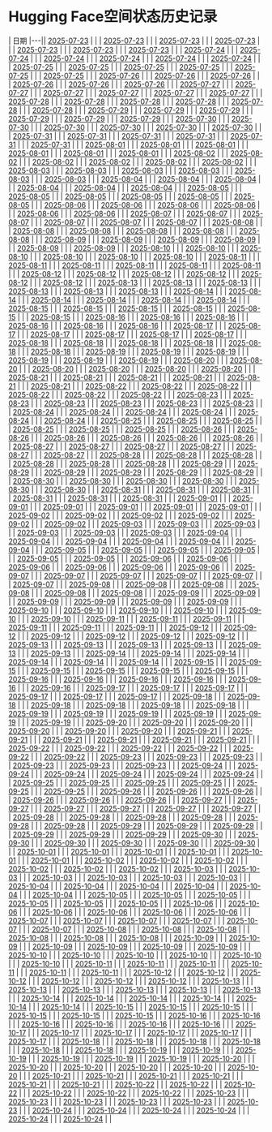 # Hugging Face空间状态历史记录

| 日期 
|---|| [2025-07-23](https://github.com/lijirou12/keep/commits/7bc56385deaededbdb2252cfc88d229d8057767f/docs/index.html) |  |
| [2025-07-23](https://github.com/lijirou12/keep/commits/7bc56385deaededbdb2252cfc88d229d8057767f/docs/index.html) |  |
| [2025-07-23](https://github.com/lijirou12/keep/commits/777e0e0f6205bedfafcab3b16822cc8495492adc/docs/index.html) |  |
| [2025-07-23](https://github.com/lijirou12/keep/commits/558aedb2ab7d01b9f91e94d3f54754b683422f83/docs/index.html) |  |
| [2025-07-23](https://github.com/lijirou12/keep/commits/852f6310cd616cbaa1950323f64e0df457427a71/docs/index.html) |  |
| [2025-07-23](https://github.com/lijirou12/keep/commits/07e4b1aa54bd146fc95519a4c2096d06252c12de/docs/index.html) |  |
| [2025-07-23](https://github.com/lijirou12/keep/commits/ddb0544dde4efaa96e82ef5ed2c6ec1e6f266abd/docs/index.html) |  |
| [2025-07-24](https://github.com/lijirou12/keep/commits/f7b72facac93ba271ef733a20a6221d64674c5b2/docs/index.html) |  |
| [2025-07-24](https://github.com/lijirou12/keep/commits/82739252d549d9486ceb002fef0c4ac86dee1400/docs/index.html) |  |
| [2025-07-24](https://github.com/lijirou12/keep/commits/dcbc1e7360c24ea6c1e7964c758a59e73e1717c5/docs/index.html) |  |
| [2025-07-24](https://github.com/lijirou12/keep/commits/e7ff82adc23ec3ea6010cde5721cc3a8bb9eb73d/docs/index.html) |  |
| [2025-07-24](https://github.com/lijirou12/keep/commits/62e24cd72b0d5c2606103054058a0b92492c9b17/docs/index.html) |  |
| [2025-07-24](https://github.com/lijirou12/keep/commits/dcbe11a1a5acb9bb7ad13d54c6a27a8fe44dc688/docs/index.html) |  |
| [2025-07-25](https://github.com/lijirou12/keep/commits/99f359d621f677cefdaf120dfcda8727e7c0821b/docs/index.html) |  |
| [2025-07-25](https://github.com/lijirou12/keep/commits/79d1f877d6e497d3267ac927ef3fdac9c041c475/docs/index.html) |  |
| [2025-07-25](https://github.com/lijirou12/keep/commits/7debb1f432bafad43b1b27090f6ec91b9e913d49/docs/index.html) |  |
| [2025-07-25](https://github.com/lijirou12/keep/commits/6f2c65928350b087d855daf1cd6b8af17bbc1754/docs/index.html) |  |
| [2025-07-25](https://github.com/lijirou12/keep/commits/3bd520da2ad37cfa6e16e835dfa2247f3cd23ed9/docs/index.html) |  |
| [2025-07-25](https://github.com/lijirou12/keep/commits/840b66097ec8e229deeafee7ef2aa1f40da070a1/docs/index.html) |  |
| [2025-07-26](https://github.com/lijirou12/keep/commits/9fc8431829851b578866132ba062de455dce62c0/docs/index.html) |  |
| [2025-07-26](https://github.com/lijirou12/keep/commits/7e5b1be4d84eaefd8363951fac602f369a4676fe/docs/index.html) |  |
| [2025-07-26](https://github.com/lijirou12/keep/commits/300b1de271c3be190ad644fec6e23239f5f7ff23/docs/index.html) |  |
| [2025-07-26](https://github.com/lijirou12/keep/commits/b33ddce5447569fa7bc4b0731f4bca849d1291ac/docs/index.html) |  |
| [2025-07-26](https://github.com/lijirou12/keep/commits/7bbc5d87e55a4162589b353c136ef0947a2c2a79/docs/index.html) |  |
| [2025-07-26](https://github.com/lijirou12/keep/commits/f0ab68dc69e7dd7896d1f27d1740ec37a485327a/docs/index.html) |  |
| [2025-07-27](https://github.com/lijirou12/keep/commits/20aab6fdfaea2888cd267762af31e0e063384de4/docs/index.html) |  |
| [2025-07-27](https://github.com/lijirou12/keep/commits/028d6420635152df02a144135b464e84ac0d1289/docs/index.html) |  |
| [2025-07-27](https://github.com/lijirou12/keep/commits/ad26607684611750281e063c34bd1aa2ec382a7c/docs/index.html) |  |
| [2025-07-27](https://github.com/lijirou12/keep/commits/b2002a720e1fbdf278d1c6c995a4a579701c64c5/docs/index.html) |  |
| [2025-07-27](https://github.com/lijirou12/keep/commits/3d8ef6c3e686ea47c2ad7747915100c3f78b1831/docs/index.html) |  |
| [2025-07-27](https://github.com/lijirou12/keep/commits/5df592b0398c0cc70d6c62394d1f5d051b28a564/docs/index.html) |  |
| [2025-07-28](https://github.com/lijirou12/keep/commits/e7f5bbe7725c6032b69b860c3eed3d2e8a591f7f/docs/index.html) |  |
| [2025-07-28](https://github.com/lijirou12/keep/commits/e61f82e1d6f30d87b38b03dcff62871ae9bf5dad/docs/index.html) |  |
| [2025-07-28](https://github.com/lijirou12/keep/commits/bebc118e46fd138c593843f8d8208bb224463cc2/docs/index.html) |  |
| [2025-07-28](https://github.com/lijirou12/keep/commits/a09d220b3c4f7c34ec3f8f9bd211d23e881fd811/docs/index.html) |  |
| [2025-07-28](https://github.com/lijirou12/keep/commits/546d34e526f80f469f1ce81093f4f9e6e856d700/docs/index.html) |  |
| [2025-07-28](https://github.com/lijirou12/keep/commits/a780a160e4e5f929a3a27a9b779f61843ccfb66e/docs/index.html) |  |
| [2025-07-29](https://github.com/lijirou12/keep/commits/4255ca0af5eeec957f9374fb8e9127d85b9b2890/docs/index.html) |  |
| [2025-07-29](https://github.com/lijirou12/keep/commits/c897548503c093c77b50fb65ccc19a6e663df2c4/docs/index.html) |  |
| [2025-07-29](https://github.com/lijirou12/keep/commits/f39cfd620e34135e787fd32f757aec681b191e1c/docs/index.html) |  |
| [2025-07-29](https://github.com/lijirou12/keep/commits/468f40f390ce4bd9c7f5d58b3716bff5b4546987/docs/index.html) |  |
| [2025-07-29](https://github.com/lijirou12/keep/commits/c83d773f332bdd5d92e051df6df93087ca9fc306/docs/index.html) |  |
| [2025-07-29](https://github.com/lijirou12/keep/commits/023f1b62b9fbd5e4849ae47288013c58c5bde2f4/docs/index.html) |  |
| [2025-07-30](https://github.com/lijirou12/keep/commits/34aaff08a9bc263f12894eb767f0746a87321361/docs/index.html) |  |
| [2025-07-30](https://github.com/lijirou12/keep/commits/52040a87e53fa2808c8b1938623fa613a2ec1ffd/docs/index.html) |  |
| [2025-07-30](https://github.com/lijirou12/keep/commits/dd1be2a827c8a7545963000625c2202f14dbe407/docs/index.html) |  |
| [2025-07-30](https://github.com/lijirou12/keep/commits/5fe2c0e69686d305d8292c64f083821a8b665c4b/docs/index.html) |  |
| [2025-07-30](https://github.com/lijirou12/keep/commits/bf49a58b85af3d8425d2d3f372857412d9c6140f/docs/index.html) |  |
| [2025-07-30](https://github.com/lijirou12/keep/commits/54cd4d4285b9da3781049517b4bf4cb28ee9fa43/docs/index.html) |  |
| [2025-07-31](https://github.com/lijirou12/keep/commits/9287d80cd54b91855932fe45cf718f92f417972e/docs/index.html) |  |
| [2025-07-31](https://github.com/lijirou12/keep/commits/966a7967d5c3153785d57b671cf0df10edf942d5/docs/index.html) |  |
| [2025-07-31](https://github.com/lijirou12/keep/commits/07aca89baac6cf7b06e7993e2c59c1b6de99a0ca/docs/index.html) |  |
| [2025-07-31](https://github.com/lijirou12/keep/commits/0a038a5530fb2fe9fa659962ff99a14fd388988c/docs/index.html) |  |
| [2025-07-31](https://github.com/lijirou12/keep/commits/a08989f9cd4ab8352b57e444f113a34d3e280d50/docs/index.html) |  |
| [2025-07-31](https://github.com/lijirou12/keep/commits/5dc8a1850c637b3b440457dcb59d51400f383716/docs/index.html) |  |
| [2025-08-01](https://github.com/lijirou12/keep/commits/c8ebe4e2bd9f670763316ac5e65d1c52c1b38c7d/docs/index.html) |  |
| [2025-08-01](https://github.com/lijirou12/keep/commits/5cb5967b762dd2237fc23cff958d8a244ded178f/docs/index.html) |  |
| [2025-08-01](https://github.com/lijirou12/keep/commits/8d9cc49e33cc88adc9f89c7c6671d9c864a6e2ca/docs/index.html) |  |
| [2025-08-01](https://github.com/lijirou12/keep/commits/04d5dec60e320ad3ddcdf81ae1867afe0b26ea06/docs/index.html) |  |
| [2025-08-01](https://github.com/lijirou12/keep/commits/092301817bcc3b2bc23205a247c808dd9446de62/docs/index.html) |  |
| [2025-08-01](https://github.com/lijirou12/keep/commits/ab4cd65feda1939b5eeab750f2f8726a280e5840/docs/index.html) |  |
| [2025-08-02](https://github.com/lijirou12/keep/commits/b85ac7eeed68a4549c5e91280894469f89ea68f3/docs/index.html) |  |
| [2025-08-02](https://github.com/lijirou12/keep/commits/e974a5d4e07c40bb3c11e00ed4d942cd24ece0b3/docs/index.html) |  |
| [2025-08-02](https://github.com/lijirou12/keep/commits/fcdbbb22efa6b975471ef63fcd599e942ef51551/docs/index.html) |  |
| [2025-08-02](https://github.com/lijirou12/keep/commits/e410967861dea41187b33aa1571462f1164182f6/docs/index.html) |  |
| [2025-08-02](https://github.com/lijirou12/keep/commits/c79705734cdf150888c85bf1498fe7b53f995d3e/docs/index.html) |  |
| [2025-08-02](https://github.com/lijirou12/keep/commits/54acb5cafa939b9e2602be614d2ac496f6e9ce34/docs/index.html) |  |
| [2025-08-03](https://github.com/lijirou12/keep/commits/f37177bfbd8a758f16c1a7d3f9357aa69cdd5775/docs/index.html) |  |
| [2025-08-03](https://github.com/lijirou12/keep/commits/1b3cfa8d4a5d5419a56f6a65ccb890a10ff56614/docs/index.html) |  |
| [2025-08-03](https://github.com/lijirou12/keep/commits/0ee25442beddf37839e9486d3fe8b64d345bc8f2/docs/index.html) |  |
| [2025-08-03](https://github.com/lijirou12/keep/commits/4098bfcc616d73b82817ce0527477237aefc618e/docs/index.html) |  |
| [2025-08-03](https://github.com/lijirou12/keep/commits/db8da94751baebcb4f1de3fe3f54cfbe40b3ecb0/docs/index.html) |  |
| [2025-08-03](https://github.com/lijirou12/keep/commits/cbe7c8d52a1eb238f2f5f450adea894b4791f55d/docs/index.html) |  |
| [2025-08-04](https://github.com/lijirou12/keep/commits/278ecb93af7b7039a08128876848307a72d4e2cf/docs/index.html) |  |
| [2025-08-04](https://github.com/lijirou12/keep/commits/29fe2198b613bb13e2eb6ca8a15767cc9df1871e/docs/index.html) |  |
| [2025-08-04](https://github.com/lijirou12/keep/commits/adbf19388f80fe946a5d661ee11e31f36ae40b8b/docs/index.html) |  |
| [2025-08-04](https://github.com/lijirou12/keep/commits/e061829b84da4eabb18648b096265bd198ad9cac/docs/index.html) |  |
| [2025-08-04](https://github.com/lijirou12/keep/commits/2e5ad057f3b3f846b5b5d8286a339e7aa98ecf5e/docs/index.html) |  |
| [2025-08-04](https://github.com/lijirou12/keep/commits/9de9cbf905015da90aae2eaf56848caa4f233d71/docs/index.html) |  |
| [2025-08-05](https://github.com/lijirou12/keep/commits/759b218c1e44acc8cc6b72d3cb4b3ee4aec70b07/docs/index.html) |  |
| [2025-08-05](https://github.com/lijirou12/keep/commits/82fa8fa9543b325f5ee241f89e3e329dbfb1417d/docs/index.html) |  |
| [2025-08-05](https://github.com/lijirou12/keep/commits/6798560b74c6a7357155a6c66f8b1acec3d97577/docs/index.html) |  |
| [2025-08-05](https://github.com/lijirou12/keep/commits/33bdc595bfa47fa88facf4d9113bd77f0e9d0a49/docs/index.html) |  |
| [2025-08-05](https://github.com/lijirou12/keep/commits/3b8b5066503c3586a27cb95c7c83eca9285bfacd/docs/index.html) |  |
| [2025-08-05](https://github.com/lijirou12/keep/commits/3975a53985984b71e768b1dbe83fc513fddc2947/docs/index.html) |  |
| [2025-08-06](https://github.com/lijirou12/keep/commits/76e81549bebb03a117731f6b5bd100295123e06e/docs/index.html) |  |
| [2025-08-06](https://github.com/lijirou12/keep/commits/409fb8f62a3ffc407ea1ef32839f20761296cf67/docs/index.html) |  |
| [2025-08-06](https://github.com/lijirou12/keep/commits/354434818d7eb170224e8a7780c8e3d28756cfac/docs/index.html) |  |
| [2025-08-06](https://github.com/lijirou12/keep/commits/4fe26676be030d537a82f75277c581109cdf4915/docs/index.html) |  |
| [2025-08-06](https://github.com/lijirou12/keep/commits/b9506f64fa342045e1c84eee016422bf8d130ac1/docs/index.html) |  |
| [2025-08-06](https://github.com/lijirou12/keep/commits/ed077e362f436cc56171f0d99bdc73ec9f73b05e/docs/index.html) |  |
| [2025-08-07](https://github.com/lijirou12/keep/commits/ad4d08f89782da3ca939da80c82a4ae508e1e52b/docs/index.html) |  |
| [2025-08-07](https://github.com/lijirou12/keep/commits/4c9b88bc39d9ab47c2fd2b9c9b3bff28bc0f0494/docs/index.html) |  |
| [2025-08-07](https://github.com/lijirou12/keep/commits/77e3c56b591a7aa682c6c60c8966a5a5057d72e2/docs/index.html) |  |
| [2025-08-07](https://github.com/lijirou12/keep/commits/8c231af0f1b3b29c4cb45bf9af20b5655fdb8271/docs/index.html) |  |
| [2025-08-07](https://github.com/lijirou12/keep/commits/f95fa254d499f8cd7de8a2e3a91baf9b446bbda5/docs/index.html) |  |
| [2025-08-07](https://github.com/lijirou12/keep/commits/46ace9e420701ec2e3ae3bc78aa9101910f00e9e/docs/index.html) |  |
| [2025-08-08](https://github.com/lijirou12/keep/commits/46c093ecbaf87d4b1d9e615b38527cf54c1bd847/docs/index.html) |  |
| [2025-08-08](https://github.com/lijirou12/keep/commits/fd1bf69f26c142a26fcfd9c540962aeeb37e1db0/docs/index.html) |  |
| [2025-08-08](https://github.com/lijirou12/keep/commits/79c072e6ac8e64cfe3ca4458b4adfade01d377e6/docs/index.html) |  |
| [2025-08-08](https://github.com/lijirou12/keep/commits/2bece8e569f86876f16b4128969004610a2eb8a1/docs/index.html) |  |
| [2025-08-08](https://github.com/lijirou12/keep/commits/da43b55399342e49e9267447bf8a3f4c47143f02/docs/index.html) |  |
| [2025-08-08](https://github.com/lijirou12/keep/commits/fe895f3bf7b24908b0db8b06b185d0c205829133/docs/index.html) |  |
| [2025-08-09](https://github.com/lijirou12/keep/commits/4150e5c09aaa12297c521df106f7020a95d51677/docs/index.html) |  |
| [2025-08-09](https://github.com/lijirou12/keep/commits/ae45455f11f973399bfdaacf2ca40c35c16780d7/docs/index.html) |  |
| [2025-08-09](https://github.com/lijirou12/keep/commits/0c28e59c195d02bce856522916ae9f707da389f5/docs/index.html) |  |
| [2025-08-09](https://github.com/lijirou12/keep/commits/9405b34437c977db1899720171fdd2ce91aa72f5/docs/index.html) |  |
| [2025-08-09](https://github.com/lijirou12/keep/commits/0953eb7bfc2b92c2cfe43301f6bae6fbc1cfb598/docs/index.html) |  |
| [2025-08-09](https://github.com/lijirou12/keep/commits/68ce17bc39beab9f2e44764fcbfddc02faf6ceba/docs/index.html) |  |
| [2025-08-10](https://github.com/lijirou12/keep/commits/7eb0aa461201295ab9ea67e13ad526e73b42ca22/docs/index.html) |  |
| [2025-08-10](https://github.com/lijirou12/keep/commits/fd77e6db6973b3cc1b14c718d6f5e553a55e1470/docs/index.html) |  |
| [2025-08-10](https://github.com/lijirou12/keep/commits/5582d816ec408dcd287471438c53ba565d6cd9b7/docs/index.html) |  |
| [2025-08-10](https://github.com/lijirou12/keep/commits/8f087d2453f1398c31c78c06bb47c9cb0f0d4582/docs/index.html) |  |
| [2025-08-10](https://github.com/lijirou12/keep/commits/13d78dec225414f2ab616b9c26644a82732ce2ad/docs/index.html) |  |
| [2025-08-10](https://github.com/lijirou12/keep/commits/89989b77ce823ecf983448e03bbe2b42897ec55c/docs/index.html) |  |
| [2025-08-11](https://github.com/lijirou12/keep/commits/6ff7ad86952f709255558f5ad790dbdf926bc6a2/docs/index.html) |  |
| [2025-08-11](https://github.com/lijirou12/keep/commits/bdbc579d74400af42b0cf74b361be37c385bccee/docs/index.html) |  |
| [2025-08-11](https://github.com/lijirou12/keep/commits/4ba71d65986fc85dfc2bc61d2c20dab1b7ff18ff/docs/index.html) |  |
| [2025-08-11](https://github.com/lijirou12/keep/commits/9742f4f0b8a0a8d0a361b6e526d0babe1ac36384/docs/index.html) |  |
| [2025-08-11](https://github.com/lijirou12/keep/commits/67dc22a86f78edf64173a3118d618fd67ae242f8/docs/index.html) |  |
| [2025-08-11](https://github.com/lijirou12/keep/commits/7bd16b5d70d4811242c409e30a6d021157eb2ad6/docs/index.html) |  |
| [2025-08-12](https://github.com/lijirou12/keep/commits/20530a4bccb21bcb6f51adb50ca0290e0de81d56/docs/index.html) |  |
| [2025-08-12](https://github.com/lijirou12/keep/commits/2bb83975ec23870019535c5fb2cf9de9e4660292/docs/index.html) |  |
| [2025-08-12](https://github.com/lijirou12/keep/commits/e72574181c53c84c6827ed1e1e56bae98b0ded39/docs/index.html) |  |
| [2025-08-12](https://github.com/lijirou12/keep/commits/4ba4d66d361c420692588670715004a2e3f8fd43/docs/index.html) |  |
| [2025-08-12](https://github.com/lijirou12/keep/commits/7e26b76ad6e6fa2821c83b4bb4224dc2229de860/docs/index.html) |  |
| [2025-08-12](https://github.com/lijirou12/keep/commits/deb9ec51d24728ed97c97f29c2a3759c14dea83a/docs/index.html) |  |
| [2025-08-13](https://github.com/lijirou12/keep/commits/c3170f6c688122e04fc5da21c7510c6ea8fc1e69/docs/index.html) |  |
| [2025-08-13](https://github.com/lijirou12/keep/commits/10876f0f7335949f2c030b561e3e2c0ab4061b2f/docs/index.html) |  |
| [2025-08-13](https://github.com/lijirou12/keep/commits/fe984ca70fb3fffad06c567e217b9cdcd82cb2db/docs/index.html) |  |
| [2025-08-13](https://github.com/lijirou12/keep/commits/89bd1c7f8cb7b216bc7b2b9ae04a80a4cf4eba02/docs/index.html) |  |
| [2025-08-13](https://github.com/lijirou12/keep/commits/a4b11c48c4960ae8c84b6d7e60eeb4958be4aada/docs/index.html) |  |
| [2025-08-13](https://github.com/lijirou12/keep/commits/edd9166b120c987d153d7152c22ebaa7d680aaa4/docs/index.html) |  |
| [2025-08-14](https://github.com/lijirou12/keep/commits/88261c27ec115786bce621d8fbcd563ad0dbc001/docs/index.html) |  |
| [2025-08-14](https://github.com/lijirou12/keep/commits/22604aca69a1815dc86843e460909b7f13583f2c/docs/index.html) |  |
| [2025-08-14](https://github.com/lijirou12/keep/commits/e453ad9ffeeb5fe4828b99494d23d4162c573b18/docs/index.html) |  |
| [2025-08-14](https://github.com/lijirou12/keep/commits/385864b15d8c01b7e83e85870fd6df16ba83f7c2/docs/index.html) |  |
| [2025-08-14](https://github.com/lijirou12/keep/commits/7f903a54cd944a9edce7f4e9e6cda6974acb7465/docs/index.html) |  |
| [2025-08-14](https://github.com/lijirou12/keep/commits/b5af38f17179980200f35bd1b7da5ecd7883c99d/docs/index.html) |  |
| [2025-08-15](https://github.com/lijirou12/keep/commits/188445e4d793ce819c9c07cd0b7accdf0d7936c5/docs/index.html) |  |
| [2025-08-15](https://github.com/lijirou12/keep/commits/9a5ef349aad8b6fa80fc3e8cebc032a1f5d5d337/docs/index.html) |  |
| [2025-08-15](https://github.com/lijirou12/keep/commits/e100b9b681ce5475a7639bdf2b3c17d1b8fdfc4f/docs/index.html) |  |
| [2025-08-15](https://github.com/lijirou12/keep/commits/b4c254c173008fd6a0c7fbd28857bf0c6a902f90/docs/index.html) |  |
| [2025-08-15](https://github.com/lijirou12/keep/commits/ce2f5c42f8bac1b6361b9e295f69586478279622/docs/index.html) |  |
| [2025-08-15](https://github.com/lijirou12/keep/commits/c1f7e80b6509d9ffb967b35fa6ae89f04a200be6/docs/index.html) |  |
| [2025-08-16](https://github.com/lijirou12/keep/commits/d9ccb316aea3fc532483f264ea9dc5b3dfd4c094/docs/index.html) |  |
| [2025-08-16](https://github.com/lijirou12/keep/commits/3afe078b610870035e78725109ce193999217403/docs/index.html) |  |
| [2025-08-16](https://github.com/lijirou12/keep/commits/9735ebcdabf85cc995a8c336e30b082313501dc3/docs/index.html) |  |
| [2025-08-16](https://github.com/lijirou12/keep/commits/fcd6714ba53eead520a8eb857473f4141de8d8b1/docs/index.html) |  |
| [2025-08-16](https://github.com/lijirou12/keep/commits/d86ffe697e5e3eb9fbd478a7ca2e7ff13589629a/docs/index.html) |  |
| [2025-08-16](https://github.com/lijirou12/keep/commits/9b62d9e1f86e72ff4f2f2b2078e06ffee5dc8474/docs/index.html) |  |
| [2025-08-17](https://github.com/lijirou12/keep/commits/0c552653562251105818c762b205f3e35703e584/docs/index.html) |  |
| [2025-08-17](https://github.com/lijirou12/keep/commits/ea8d4bba6b49f8bbaba4f10da4fc4e0b86d70207/docs/index.html) |  |
| [2025-08-17](https://github.com/lijirou12/keep/commits/b0902bffacaeb56b908e049e4435112ab742a38b/docs/index.html) |  |
| [2025-08-17](https://github.com/lijirou12/keep/commits/08dd5e47abb7a9764b5fce9b8e03dd0a62090307/docs/index.html) |  |
| [2025-08-17](https://github.com/lijirou12/keep/commits/db28a67ff1ed890dde3fa539e8156119e5b975b6/docs/index.html) |  |
| [2025-08-17](https://github.com/lijirou12/keep/commits/34574f2b4fa491b23d10b4cca1e492fc3d65773b/docs/index.html) |  |
| [2025-08-18](https://github.com/lijirou12/keep/commits/2a992bfa687ccc10e24a75356339fc103cdeab2e/docs/index.html) |  |
| [2025-08-18](https://github.com/lijirou12/keep/commits/163dd09037cb96de4b2005dc2b5737a5c4c804bf/docs/index.html) |  |
| [2025-08-18](https://github.com/lijirou12/keep/commits/6b7797ed46463a0326896317ec00f499cba64379/docs/index.html) |  |
| [2025-08-18](https://github.com/lijirou12/keep/commits/1cd2bc4e8a9e34629a256074bd46ff1e189976bd/docs/index.html) |  |
| [2025-08-18](https://github.com/lijirou12/keep/commits/a99ae684a65e570b14fdf4cb80360b53e75c56eb/docs/index.html) |  |
| [2025-08-18](https://github.com/lijirou12/keep/commits/18384027665f006ca4fcbc3325346f800b5b2825/docs/index.html) |  |
| [2025-08-19](https://github.com/lijirou12/keep/commits/13c96cc52170e2e90aea8c1619e3751d8530621c/docs/index.html) |  |
| [2025-08-19](https://github.com/lijirou12/keep/commits/2a90e759cbf7affe605d80862003903772311d30/docs/index.html) |  |
| [2025-08-19](https://github.com/lijirou12/keep/commits/c1ab10864b7a1441c369e987af319cf8b9e1fb6b/docs/index.html) |  |
| [2025-08-19](https://github.com/lijirou12/keep/commits/286c6620e953633282e264a3a8e6cf847c8091a6/docs/index.html) |  |
| [2025-08-19](https://github.com/lijirou12/keep/commits/1ad033c86e3f14c81a07374a91d76c5592245cd0/docs/index.html) |  |
| [2025-08-19](https://github.com/lijirou12/keep/commits/8c1c5cd52fd988e4a594a47b3985330be4dee7a7/docs/index.html) |  |
| [2025-08-20](https://github.com/lijirou12/keep/commits/844c90b6f973f074b8063a7b7179924de1d598b1/docs/index.html) |  |
| [2025-08-20](https://github.com/lijirou12/keep/commits/02747b035a0bf1462eb0d618e9866155aa90af79/docs/index.html) |  |
| [2025-08-20](https://github.com/lijirou12/keep/commits/9eb9b554ded221b198d229c01cb293b534a3273d/docs/index.html) |  |
| [2025-08-20](https://github.com/lijirou12/keep/commits/f2f46431ee286e55508f3bcaf9dd99927e71c3b7/docs/index.html) |  |
| [2025-08-20](https://github.com/lijirou12/keep/commits/a01b688d37a11a0f1f7020b8715b4ac9882a999f/docs/index.html) |  |
| [2025-08-20](https://github.com/lijirou12/keep/commits/f4c950b627225c13845b5c8f5336fd1b0ccba5ad/docs/index.html) |  |
| [2025-08-21](https://github.com/lijirou12/keep/commits/64449aaa64de534f42c083b1f7c2bdeec76f69a6/docs/index.html) |  |
| [2025-08-21](https://github.com/lijirou12/keep/commits/2d59031fe4283b08061e3515aed66eb8a491db77/docs/index.html) |  |
| [2025-08-21](https://github.com/lijirou12/keep/commits/e396f4d0bd67f7f6110c132190b26c5835db9f08/docs/index.html) |  |
| [2025-08-21](https://github.com/lijirou12/keep/commits/1de0d8aa85c6e7c2c5fec42f95a5bb2b7138542f/docs/index.html) |  |
| [2025-08-21](https://github.com/lijirou12/keep/commits/1f0fcd1adeda529c1486bb538d3be61baa6a5029/docs/index.html) |  |
| [2025-08-21](https://github.com/lijirou12/keep/commits/633aa4a1ae6adc3e7ee20cb7c4248cc04e3a74ee/docs/index.html) |  |
| [2025-08-22](https://github.com/lijirou12/keep/commits/9e3fcab93c886520bed334f87236ce3a471d0f26/docs/index.html) |  |
| [2025-08-22](https://github.com/lijirou12/keep/commits/dadaa2420869a0a0d6a2276c8d0328b6a2c4010c/docs/index.html) |  |
| [2025-08-22](https://github.com/lijirou12/keep/commits/7a9d4994c49bdcb3ba27967c2acfe8dd0e47d484/docs/index.html) |  |
| [2025-08-22](https://github.com/lijirou12/keep/commits/7cd0c4792ed2804adfb92170528cc71efa183730/docs/index.html) |  |
| [2025-08-22](https://github.com/lijirou12/keep/commits/45189e32c6472621b67ddd5aef5398e183271213/docs/index.html) |  |
| [2025-08-22](https://github.com/lijirou12/keep/commits/6c93097f42a775ec7ed2eedfcc726a0d09e97a00/docs/index.html) |  |
| [2025-08-23](https://github.com/lijirou12/keep/commits/6f2719e7a0354dcaa2d7631ca98275abe0f5850a/docs/index.html) |  |
| [2025-08-23](https://github.com/lijirou12/keep/commits/f641c6d34969fc14300de2445d04108d81fc89df/docs/index.html) |  |
| [2025-08-23](https://github.com/lijirou12/keep/commits/f14f854bc8d5c9c1ff2476f4b03810a123ae6a9f/docs/index.html) |  |
| [2025-08-23](https://github.com/lijirou12/keep/commits/4f5f06051fd90ef52d8dfea1499abe46142fba10/docs/index.html) |  |
| [2025-08-23](https://github.com/lijirou12/keep/commits/aa511ebb08c24328d56f22388740f2bab60c2bc3/docs/index.html) |  |
| [2025-08-23](https://github.com/lijirou12/keep/commits/ee1861859987e2189ca61f448627eed668c59eba/docs/index.html) |  |
| [2025-08-24](https://github.com/lijirou12/keep/commits/9a469dc543c49e2a24e2b2afb09cfc6dfada3145/docs/index.html) |  |
| [2025-08-24](https://github.com/lijirou12/keep/commits/f38b4fa4b9db5a39ee63ed8a15db489b36471b8e/docs/index.html) |  |
| [2025-08-24](https://github.com/lijirou12/keep/commits/9600e0f992241e59c026afb36c64e68a27f9d96f/docs/index.html) |  |
| [2025-08-24](https://github.com/lijirou12/keep/commits/034952a9e29ef16f484d908e83b7e57aa1a680a1/docs/index.html) |  |
| [2025-08-24](https://github.com/lijirou12/keep/commits/74c81ed2908b75746de6533d57ae51e5165e3d56/docs/index.html) |  |
| [2025-08-24](https://github.com/lijirou12/keep/commits/4661c5240b8746cec2db656846a65ca12f151b0d/docs/index.html) |  |
| [2025-08-25](https://github.com/lijirou12/keep/commits/1f79d54cd9cd20019252bdfc1fcb19b71927739b/docs/index.html) |  |
| [2025-08-25](https://github.com/lijirou12/keep/commits/991325fabcd0849d0a01206e4358e33ba3831b50/docs/index.html) |  |
| [2025-08-25](https://github.com/lijirou12/keep/commits/72a8bf13a9a178e1c772c4d512a5f317ecb9be6e/docs/index.html) |  |
| [2025-08-25](https://github.com/lijirou12/keep/commits/8f163725601166aecca0b7281f1af5ebc4e62212/docs/index.html) |  |
| [2025-08-25](https://github.com/lijirou12/keep/commits/d10286a284e4e35b5f4568074ac0c2bf689325c6/docs/index.html) |  |
| [2025-08-25](https://github.com/lijirou12/keep/commits/6e618f154d3eac6e1e02be7fdd6cc6676421d073/docs/index.html) |  |
| [2025-08-26](https://github.com/lijirou12/keep/commits/4a8a373096eda541aa641d441f5160a33cf96b7f/docs/index.html) |  |
| [2025-08-26](https://github.com/lijirou12/keep/commits/94491d7125bc4b96f158141cf5e48733ecff5c12/docs/index.html) |  |
| [2025-08-26](https://github.com/lijirou12/keep/commits/7387a3e82d2bc11b6e6f81161da4bd98515b9b1c/docs/index.html) |  |
| [2025-08-26](https://github.com/lijirou12/keep/commits/0fd1f10352789b2d9dd26b71162dd2fb8958afd8/docs/index.html) |  |
| [2025-08-26](https://github.com/lijirou12/keep/commits/b3e94ba1473ee6d02cdc2cdbc9ed2d5ccefdf2dd/docs/index.html) |  |
| [2025-08-26](https://github.com/lijirou12/keep/commits/2aaa7595d1b36b4d02bf9b1175c2a57d2d8d13c4/docs/index.html) |  |
| [2025-08-27](https://github.com/lijirou12/keep/commits/19e5c261e3d9586cc299ae21b5f60c2024f12b81/docs/index.html) |  |
| [2025-08-27](https://github.com/lijirou12/keep/commits/165174856e14e00830732ccb8d6c520d336f3a03/docs/index.html) |  |
| [2025-08-27](https://github.com/lijirou12/keep/commits/8aa70c429050a93dc6926b0e8a9010711878a16c/docs/index.html) |  |
| [2025-08-27](https://github.com/lijirou12/keep/commits/82159898b2b39764c837f925c876e22d0ab9aca2/docs/index.html) |  |
| [2025-08-27](https://github.com/lijirou12/keep/commits/e5f0ed373938941e10e42fdba8fe7ceb8cef376e/docs/index.html) |  |
| [2025-08-27](https://github.com/lijirou12/keep/commits/a85f4397cea1b8601458d9cb22985a38074b133b/docs/index.html) |  |
| [2025-08-28](https://github.com/lijirou12/keep/commits/9e8099c1021095be3b66188faa0403d0170c0cac/docs/index.html) |  |
| [2025-08-28](https://github.com/lijirou12/keep/commits/487db9c79cad9f13ef6cbc58a1ca24c36424167b/docs/index.html) |  |
| [2025-08-28](https://github.com/lijirou12/keep/commits/5f7733b6d94c83299f63f38999dc16424bba0168/docs/index.html) |  |
| [2025-08-28](https://github.com/lijirou12/keep/commits/982f485b06c88fcdbaa9f006c9b3a8114542d406/docs/index.html) |  |
| [2025-08-28](https://github.com/lijirou12/keep/commits/169023238d940d4098e57266e566db05032d5216/docs/index.html) |  |
| [2025-08-28](https://github.com/lijirou12/keep/commits/fced2526df5008f9276fbfd286acd624736d404f/docs/index.html) |  |
| [2025-08-29](https://github.com/lijirou12/keep/commits/7545a246a2bc4b22eec7699fcdf97fdf84653dce/docs/index.html) |  |
| [2025-08-29](https://github.com/lijirou12/keep/commits/9dd4df2c7911963bb847fe1327daa92bbb2ab094/docs/index.html) |  |
| [2025-08-29](https://github.com/lijirou12/keep/commits/202c179d3df025eef9562c27e6468eeb8d50c98d/docs/index.html) |  |
| [2025-08-29](https://github.com/lijirou12/keep/commits/b410ad675b536e51aa9aa254ec2ca41f7f53e691/docs/index.html) |  |
| [2025-08-29](https://github.com/lijirou12/keep/commits/46583b65d3a8e883768d19f517e023f6bb71c917/docs/index.html) |  |
| [2025-08-29](https://github.com/lijirou12/keep/commits/d59d82f059298679013dd43b03e284bc3b74b22e/docs/index.html) |  |
| [2025-08-30](https://github.com/lijirou12/keep/commits/6b08d2aca4c92f14e5acb064e90f09cc7b4db36c/docs/index.html) |  |
| [2025-08-30](https://github.com/lijirou12/keep/commits/c2edd174c83515ba095ddea73baaf622ebdaa214/docs/index.html) |  |
| [2025-08-30](https://github.com/lijirou12/keep/commits/3a754f679df7f1e58ed279ec46e3addde8848033/docs/index.html) |  |
| [2025-08-30](https://github.com/lijirou12/keep/commits/7d81b15a549bd4872ac07f120f709983bc4ca44c/docs/index.html) |  |
| [2025-08-30](https://github.com/lijirou12/keep/commits/9e738ead13244b803e087c66011b1f58dcbb2110/docs/index.html) |  |
| [2025-08-30](https://github.com/lijirou12/keep/commits/1f8932714aab3ceca2e93836f0f4420d83b6a38c/docs/index.html) |  |
| [2025-08-31](https://github.com/lijirou12/keep/commits/d028ac91b6605fe705b000d6ee5ac3ee4da12326/docs/index.html) |  |
| [2025-08-31](https://github.com/lijirou12/keep/commits/5cb9351ea4ee984506567dea7f20de4ec8121000/docs/index.html) |  |
| [2025-08-31](https://github.com/lijirou12/keep/commits/32c5dc49c16fc63dee4f22be42f4ce29d3c320a4/docs/index.html) |  |
| [2025-08-31](https://github.com/lijirou12/keep/commits/5d127f9eebeece282b1af9fad7fd63bd09a4f5f7/docs/index.html) |  |
| [2025-08-31](https://github.com/lijirou12/keep/commits/3a2c489ec28deeef1f0af2c5f1e3ac05710de91c/docs/index.html) |  |
| [2025-08-31](https://github.com/lijirou12/keep/commits/c74d9b9c07b4edde6ab2790733561934d5bbb237/docs/index.html) |  |
| [2025-09-01](https://github.com/lijirou12/keep/commits/a2e96397d42a3fc101e6ac51c9228760bd9bb52b/docs/index.html) |  |
| [2025-09-01](https://github.com/lijirou12/keep/commits/a8e78cd06637231eb691364b4a47046fb4215ae1/docs/index.html) |  |
| [2025-09-01](https://github.com/lijirou12/keep/commits/1d676f53ece0d4d4b2cdeda0661c8ca05bff238f/docs/index.html) |  |
| [2025-09-01](https://github.com/lijirou12/keep/commits/760fa45caf9a0c8ee5299af1d4034ade021c99ae/docs/index.html) |  |
| [2025-09-01](https://github.com/lijirou12/keep/commits/20655778422461d72e0dd9224ca8def9b8c0299c/docs/index.html) |  |
| [2025-09-01](https://github.com/lijirou12/keep/commits/1694497959f66da6fd5ab09749caa64506f0744c/docs/index.html) |  |
| [2025-09-02](https://github.com/lijirou12/keep/commits/1788aea9abac59852b42ddd5676354c76564b8ae/docs/index.html) |  |
| [2025-09-02](https://github.com/lijirou12/keep/commits/6feab65e18a155826f333625b72dd5353cac16d0/docs/index.html) |  |
| [2025-09-02](https://github.com/lijirou12/keep/commits/c03fe41cfd39c161290da136f7976fcf7141361d/docs/index.html) |  |
| [2025-09-02](https://github.com/lijirou12/keep/commits/ec23df3caff37bbc1661816602d090ee4968c446/docs/index.html) |  |
| [2025-09-02](https://github.com/lijirou12/keep/commits/966f3f57dfcca66395d257a9e0e844a2c9b4ef47/docs/index.html) |  |
| [2025-09-02](https://github.com/lijirou12/keep/commits/457d1f2efa881454bf640dbf54a090ce2c6db2b9/docs/index.html) |  |
| [2025-09-03](https://github.com/lijirou12/keep/commits/6586a8b76cc9053802e73c2e5712d0ff835da0c0/docs/index.html) |  |
| [2025-09-03](https://github.com/lijirou12/keep/commits/0339f26ec901da5891311965c430494f422effb1/docs/index.html) |  |
| [2025-09-03](https://github.com/lijirou12/keep/commits/a1b872ae41e113fb7a229f70e62f52cd60def1d4/docs/index.html) |  |
| [2025-09-03](https://github.com/lijirou12/keep/commits/1cb2dda0f971c714be30021aa9b67960f3a24a71/docs/index.html) |  |
| [2025-09-03](https://github.com/lijirou12/keep/commits/ac6d5f35e465b08620200b6dfe7893acc4aa9a06/docs/index.html) |  |
| [2025-09-03](https://github.com/lijirou12/keep/commits/dfd76f0c64a745cf610968c5982a21d57027a44e/docs/index.html) |  |
| [2025-09-04](https://github.com/lijirou12/keep/commits/3f94ee0acf2a31ef89c36198ea20b9e50bbe43d6/docs/index.html) |  |
| [2025-09-04](https://github.com/lijirou12/keep/commits/d01cfb1230ca7db512d1879b9eae6bb8de5547bc/docs/index.html) |  |
| [2025-09-04](https://github.com/lijirou12/keep/commits/5181bad7f9b25f259d721c80a47e8b628e6d04d7/docs/index.html) |  |
| [2025-09-04](https://github.com/lijirou12/keep/commits/e7ebc3675a0ac43595a17336b3ef6198d919b9e0/docs/index.html) |  |
| [2025-09-04](https://github.com/lijirou12/keep/commits/d1eb217b94559ace69a045df4491b270d5115bb9/docs/index.html) |  |
| [2025-09-04](https://github.com/lijirou12/keep/commits/22048e0e26d424c38c256f9b88c75665cf8c36f5/docs/index.html) |  |
| [2025-09-05](https://github.com/lijirou12/keep/commits/e654239c8dde29b4a52b1de977090f8b87b9bd42/docs/index.html) |  |
| [2025-09-05](https://github.com/lijirou12/keep/commits/d0d900f76c8501c0bb6aa5fd8e0315b188f4a828/docs/index.html) |  |
| [2025-09-05](https://github.com/lijirou12/keep/commits/bb72da3debe09b7dd831f0b2871a4ece7c621acc/docs/index.html) |  |
| [2025-09-05](https://github.com/lijirou12/keep/commits/de31cca6ef0b5aaee42a4390491bf37b19b4324c/docs/index.html) |  |
| [2025-09-05](https://github.com/lijirou12/keep/commits/605a1901a243aea07efa5e3f8b787b7ffd69b122/docs/index.html) |  |
| [2025-09-05](https://github.com/lijirou12/keep/commits/f53a92af7882fb5ebe664d1ce7f0aa1ef0c54d0b/docs/index.html) |  |
| [2025-09-06](https://github.com/lijirou12/keep/commits/f91c367cb9daf6863446629c53cedd3f405315d0/docs/index.html) |  |
| [2025-09-06](https://github.com/lijirou12/keep/commits/f092d36e42a8847dff890834a93ba676b37d32b5/docs/index.html) |  |
| [2025-09-06](https://github.com/lijirou12/keep/commits/fa116a62170e6df9603b0aa8b42b9533f29ae1c0/docs/index.html) |  |
| [2025-09-06](https://github.com/lijirou12/keep/commits/c58158bf2139dbdd78b14de596916aa93a3c4952/docs/index.html) |  |
| [2025-09-06](https://github.com/lijirou12/keep/commits/35fff1ee6436b73b856191b85618bb574d1e2ebd/docs/index.html) |  |
| [2025-09-06](https://github.com/lijirou12/keep/commits/8efd5d93501b41b10ab0a19485402041354f8a59/docs/index.html) |  |
| [2025-09-07](https://github.com/lijirou12/keep/commits/1f076a6f542d92d0d75e7c2b96b6a150dcd89bc2/docs/index.html) |  |
| [2025-09-07](https://github.com/lijirou12/keep/commits/c1c51aa1ed2a23be5ec99a5dc0d0359a08fa649f/docs/index.html) |  |
| [2025-09-07](https://github.com/lijirou12/keep/commits/c1020b2a81ae065b29c86cd7920f9e009d020373/docs/index.html) |  |
| [2025-09-07](https://github.com/lijirou12/keep/commits/7b30f78a3195abe39b04abe755fce47e0dad46a3/docs/index.html) |  |
| [2025-09-07](https://github.com/lijirou12/keep/commits/e3c9e672df12b4e562502f5dc286b2b6068bd527/docs/index.html) |  |
| [2025-09-07](https://github.com/lijirou12/keep/commits/82f0ede2af906999535623eec61e5e2d9feb6913/docs/index.html) |  |
| [2025-09-08](https://github.com/lijirou12/keep/commits/d886c2c5090acc5fb9b32b915e6a7bec67d18d06/docs/index.html) |  |
| [2025-09-08](https://github.com/lijirou12/keep/commits/66865f94abb95b2303d670a7740a27f187245c23/docs/index.html) |  |
| [2025-09-08](https://github.com/lijirou12/keep/commits/e61508e61dd2e8015fe1852387ed43f709d9108c/docs/index.html) |  |
| [2025-09-08](https://github.com/lijirou12/keep/commits/50fe5b4e09a08f478aec0e22003425a78d90def0/docs/index.html) |  |
| [2025-09-08](https://github.com/lijirou12/keep/commits/326601472c4064cab2eb5c0ef89c6539a187ff2f/docs/index.html) |  |
| [2025-09-08](https://github.com/lijirou12/keep/commits/31038610d7664b9df2db8647ed54df66a32f806f/docs/index.html) |  |
| [2025-09-09](https://github.com/lijirou12/keep/commits/2ae1cbf3a32fce0ec2a8483d390d05ffc0095804/docs/index.html) |  |
| [2025-09-09](https://github.com/lijirou12/keep/commits/910ac204edd8eda6dca9edb64a7bb049733d322b/docs/index.html) |  |
| [2025-09-09](https://github.com/lijirou12/keep/commits/f8e33120e2cfbae6ab26a90c607e821d509ca229/docs/index.html) |  |
| [2025-09-09](https://github.com/lijirou12/keep/commits/232e07b29b51e36776c8e304fd43bbfbbd50ca15/docs/index.html) |  |
| [2025-09-09](https://github.com/lijirou12/keep/commits/f38346064d30ab07f4458be85824d5f79137b4c4/docs/index.html) |  |
| [2025-09-09](https://github.com/lijirou12/keep/commits/b14a82d2915b7a3cfb8f5d5d530ef2a01de34e88/docs/index.html) |  |
| [2025-09-10](https://github.com/lijirou12/keep/commits/31ffb8987607ce8ecaf9c8624cbff2e524c77fe7/docs/index.html) |  |
| [2025-09-10](https://github.com/lijirou12/keep/commits/1c7c6ef3e126721b3d8c40b34c30ed7635ab9faa/docs/index.html) |  |
| [2025-09-10](https://github.com/lijirou12/keep/commits/c75413b5122117545ea2de2b8d08507f9940215e/docs/index.html) |  |
| [2025-09-10](https://github.com/lijirou12/keep/commits/fde0b1c90182e9227d4859d4f6e2b20638d8f7a5/docs/index.html) |  |
| [2025-09-10](https://github.com/lijirou12/keep/commits/a317e1f8b140b1a6493916f10dcead63f47d4b70/docs/index.html) |  |
| [2025-09-10](https://github.com/lijirou12/keep/commits/f8a76742cb36bbfdd196d1a50214518073d44938/docs/index.html) |  |
| [2025-09-11](https://github.com/lijirou12/keep/commits/251091c8e6324dbcb5f2bc4b88fd4664e4375fac/docs/index.html) |  |
| [2025-09-11](https://github.com/lijirou12/keep/commits/9f04ec234526ad4f93ce75c012545209f1cafd41/docs/index.html) |  |
| [2025-09-11](https://github.com/lijirou12/keep/commits/b3bafb89974727a1bbfe906380b6f0a83312e2f4/docs/index.html) |  |
| [2025-09-11](https://github.com/lijirou12/keep/commits/5befe492f585afabf97cc62a74c77de612d4b742/docs/index.html) |  |
| [2025-09-11](https://github.com/lijirou12/keep/commits/c585a4a3b7ce735d8173dae2a58b340d1534f871/docs/index.html) |  |
| [2025-09-11](https://github.com/lijirou12/keep/commits/d5c4719f41924d6b4a38324121cae2a14ed160e7/docs/index.html) |  |
| [2025-09-12](https://github.com/lijirou12/keep/commits/760f9bcee336f59072e37ab85f7b734c317a621e/docs/index.html) |  |
| [2025-09-12](https://github.com/lijirou12/keep/commits/bed4f39e6a55213f492117d69ea9f4342a1bddc8/docs/index.html) |  |
| [2025-09-12](https://github.com/lijirou12/keep/commits/479db930db6e3413a74da87bff67954cd0b85bf6/docs/index.html) |  |
| [2025-09-12](https://github.com/lijirou12/keep/commits/d45c91b4dcc46a1173df37e0e8499ad82d0a3eae/docs/index.html) |  |
| [2025-09-12](https://github.com/lijirou12/keep/commits/9c5b22cb582b664570921588771aecd1cd078367/docs/index.html) |  |
| [2025-09-12](https://github.com/lijirou12/keep/commits/0966f9c2453a1621895bb0a8b34ba61643ae99c4/docs/index.html) |  |
| [2025-09-13](https://github.com/lijirou12/keep/commits/4b848e5465079b89eea82ff062ad9570ccefe8a4/docs/index.html) |  |
| [2025-09-13](https://github.com/lijirou12/keep/commits/48f387269e4c494354dd03dc7ed1fb2b31122d50/docs/index.html) |  |
| [2025-09-13](https://github.com/lijirou12/keep/commits/1b434fa5f6aebdea63c9849717728c5d66dcd90a/docs/index.html) |  |
| [2025-09-13](https://github.com/lijirou12/keep/commits/efdad861d275f74ef43d885b27f9aa3ac7b70d38/docs/index.html) |  |
| [2025-09-13](https://github.com/lijirou12/keep/commits/6531929b9cc65ba5fce14f701fdeb31af30832b0/docs/index.html) |  |
| [2025-09-13](https://github.com/lijirou12/keep/commits/2e8c0c880931a7757711b8e578234fe128c47131/docs/index.html) |  |
| [2025-09-14](https://github.com/lijirou12/keep/commits/808adb5dc8c40e165ffada66991a93454787bdfd/docs/index.html) |  |
| [2025-09-14](https://github.com/lijirou12/keep/commits/b1c939b1eda386e93c234bde3965bd1bae502392/docs/index.html) |  |
| [2025-09-14](https://github.com/lijirou12/keep/commits/96f5683e0249949269c6aba45edb6165793bce89/docs/index.html) |  |
| [2025-09-14](https://github.com/lijirou12/keep/commits/d52f941a5a0a6d389afe0a0b459fe1f119c49fa5/docs/index.html) |  |
| [2025-09-14](https://github.com/lijirou12/keep/commits/ff50cea02d34af08a3504fd19b948d47d8553fb3/docs/index.html) |  |
| [2025-09-14](https://github.com/lijirou12/keep/commits/4246bcee9d179eb72b05c6f124ef4681fa37ac9b/docs/index.html) |  |
| [2025-09-15](https://github.com/lijirou12/keep/commits/03bcf339fd95d8157dc4926763fd512e4aaf08ea/docs/index.html) |  |
| [2025-09-15](https://github.com/lijirou12/keep/commits/cb14491574f0268c559de0b5807c15970f5f554c/docs/index.html) |  |
| [2025-09-15](https://github.com/lijirou12/keep/commits/d65930a262810270e86bcb66a1509a8d401193b6/docs/index.html) |  |
| [2025-09-15](https://github.com/lijirou12/keep/commits/0e069e33b3e2a251152a24953a49d331d9c66592/docs/index.html) |  |
| [2025-09-15](https://github.com/lijirou12/keep/commits/3262778a081d8dde925441942e07f833bc3eb939/docs/index.html) |  |
| [2025-09-15](https://github.com/lijirou12/keep/commits/1af1acea0bc1d5e029a8fff153a69d150bfbb1c2/docs/index.html) |  |
| [2025-09-16](https://github.com/lijirou12/keep/commits/b69365b41e230253a1b1741135381e58b35bd537/docs/index.html) |  |
| [2025-09-16](https://github.com/lijirou12/keep/commits/9ec66f5564b60d2fe6651e9fa5d31781a56d7924/docs/index.html) |  |
| [2025-09-16](https://github.com/lijirou12/keep/commits/59e470d7aba0cb0d54efbfed5b9ab5e5255cb3a2/docs/index.html) |  |
| [2025-09-16](https://github.com/lijirou12/keep/commits/a733c8f184dc0e45f554934a999c29ef3ff0fe34/docs/index.html) |  |
| [2025-09-16](https://github.com/lijirou12/keep/commits/f8bc58d25cae8038764b27f5627e6759f566f9a0/docs/index.html) |  |
| [2025-09-16](https://github.com/lijirou12/keep/commits/a048e9b812035d680265d8a5f399193f11edb6ca/docs/index.html) |  |
| [2025-09-17](https://github.com/lijirou12/keep/commits/2fca55b13a32e0aa65e5e0995a6e1dbbb4f25720/docs/index.html) |  |
| [2025-09-17](https://github.com/lijirou12/keep/commits/236bacbae1fa963688128d5af41c24b99d7a4f9f/docs/index.html) |  |
| [2025-09-17](https://github.com/lijirou12/keep/commits/2307dbcea740825d07e4ddeaa3b075f4bbeacdef/docs/index.html) |  |
| [2025-09-17](https://github.com/lijirou12/keep/commits/b7864641ff1f79aa0dbae7a45c5bbe062dc52e8f/docs/index.html) |  |
| [2025-09-17](https://github.com/lijirou12/keep/commits/1e313daa01d032838f5fdf17ce99b7c0294e0512/docs/index.html) |  |
| [2025-09-17](https://github.com/lijirou12/keep/commits/d337e642421f2476adab426e8b7d608c7c821b30/docs/index.html) |  |
| [2025-09-18](https://github.com/lijirou12/keep/commits/b2a10ee167bc4026ca49367815e51205b92b586a/docs/index.html) |  |
| [2025-09-18](https://github.com/lijirou12/keep/commits/43889ac05ccf4276301083c6335003150f1529c0/docs/index.html) |  |
| [2025-09-18](https://github.com/lijirou12/keep/commits/cd3135d2f915c79e4a9300d3ef236ced0fc80d4a/docs/index.html) |  |
| [2025-09-18](https://github.com/lijirou12/keep/commits/d51c250461b3f1fd8324174e9fc302de60e51168/docs/index.html) |  |
| [2025-09-18](https://github.com/lijirou12/keep/commits/a3248dfbb570c94d33ea14a1fb6f60685171e04d/docs/index.html) |  |
| [2025-09-18](https://github.com/lijirou12/keep/commits/b43f4c9f148f6f57b6e2fceb2a18f639c71ea954/docs/index.html) |  |
| [2025-09-19](https://github.com/lijirou12/keep/commits/3edb527f89636be95cd895c23a4c5e3645060ca6/docs/index.html) |  |
| [2025-09-19](https://github.com/lijirou12/keep/commits/49cf91af6033503336b0952cbd0d640d64674820/docs/index.html) |  |
| [2025-09-19](https://github.com/lijirou12/keep/commits/b930784147f1337f302c94b60906f94b89210902/docs/index.html) |  |
| [2025-09-19](https://github.com/lijirou12/keep/commits/a76c5994f18cf0a5a0ed3853c406e340ddfa1ee8/docs/index.html) |  |
| [2025-09-19](https://github.com/lijirou12/keep/commits/7a5c8f001ace6ccbb6ed9d1e4368acbbe9f5f3ca/docs/index.html) |  |
| [2025-09-19](https://github.com/lijirou12/keep/commits/1f2c183daa3008e9707c8c21a696b2c61e5b70c1/docs/index.html) |  |
| [2025-09-20](https://github.com/lijirou12/keep/commits/032230b1a602aeae1ae910c5ae0138b9bd31827e/docs/index.html) |  |
| [2025-09-20](https://github.com/lijirou12/keep/commits/332b867960ddb22b87fb3c13a7588e9b7f1f4b7a/docs/index.html) |  |
| [2025-09-20](https://github.com/lijirou12/keep/commits/9a09f010502862904c7d2df9eebd321938d25a48/docs/index.html) |  |
| [2025-09-20](https://github.com/lijirou12/keep/commits/25e8a9bf6d34e61e3dab551a4440f8bdbb6950e9/docs/index.html) |  |
| [2025-09-20](https://github.com/lijirou12/keep/commits/30f351420ac2e003e2cee55194e6914be7dbb412/docs/index.html) |  |
| [2025-09-20](https://github.com/lijirou12/keep/commits/86f1b55ce70f0c4129527af55a67d2e3e2af5802/docs/index.html) |  |
| [2025-09-21](https://github.com/lijirou12/keep/commits/ef37d3622293bf71ce38e8cd55d0beb44434460d/docs/index.html) |  |
| [2025-09-21](https://github.com/lijirou12/keep/commits/6d5de69631abeb7f0f7c3bcaee99590457639ddb/docs/index.html) |  |
| [2025-09-21](https://github.com/lijirou12/keep/commits/3d05c088d2df3d550a3089dccc71cf008e160237/docs/index.html) |  |
| [2025-09-21](https://github.com/lijirou12/keep/commits/8bbb9435681320f6f4815ae82507b510a9f4e070/docs/index.html) |  |
| [2025-09-21](https://github.com/lijirou12/keep/commits/88d31281469fa1e67059a0bc95e8929a42314e19/docs/index.html) |  |
| [2025-09-21](https://github.com/lijirou12/keep/commits/6f948f535c80f535fa6cd3c40f2fdfb7b17c63c2/docs/index.html) |  |
| [2025-09-22](https://github.com/lijirou12/keep/commits/ee6daa51862f414a8724636d75277bc1ded3d308/docs/index.html) |  |
| [2025-09-22](https://github.com/lijirou12/keep/commits/de053d591ba0ac0c6e2868359c48ddbdab807178/docs/index.html) |  |
| [2025-09-22](https://github.com/lijirou12/keep/commits/2bae2a363bef9beb26899916f062dc10295ffabd/docs/index.html) |  |
| [2025-09-22](https://github.com/lijirou12/keep/commits/dcf3c05d7fce0cbb8125e5c975040e39dd60abb3/docs/index.html) |  |
| [2025-09-22](https://github.com/lijirou12/keep/commits/f20fdb1ffbf02fc1203745bbede9443b374886ef/docs/index.html) |  |
| [2025-09-22](https://github.com/lijirou12/keep/commits/5b6cf21a67fe92a9326c73d4fc8657156ddb2826/docs/index.html) |  |
| [2025-09-23](https://github.com/lijirou12/keep/commits/e91f38e1a796806b17273ab50d8e19c4b9c9c68d/docs/index.html) |  |
| [2025-09-23](https://github.com/lijirou12/keep/commits/ccb8e32b1769e6af7223f392d6f2300c86e6847c/docs/index.html) |  |
| [2025-09-23](https://github.com/lijirou12/keep/commits/2d26b9ad3d8d7ae727312b17a5470aa3393d9c6a/docs/index.html) |  |
| [2025-09-23](https://github.com/lijirou12/keep/commits/e27398f093ff0e943005db6df728593a882624c9/docs/index.html) |  |
| [2025-09-23](https://github.com/lijirou12/keep/commits/dcb22c5fda9a1494732cfbf47bd91a0cb2dacc6f/docs/index.html) |  |
| [2025-09-23](https://github.com/lijirou12/keep/commits/19e6c1bbbf95dd239fc52d72c2fa8df0bd9ffbf2/docs/index.html) |  |
| [2025-09-24](https://github.com/lijirou12/keep/commits/477d362caa2979b3a84b137a6ff125b5bc5234e1/docs/index.html) |  |
| [2025-09-24](https://github.com/lijirou12/keep/commits/5e69a74113b4d8190af1083744f1ac9939bd5cdc/docs/index.html) |  |
| [2025-09-24](https://github.com/lijirou12/keep/commits/3f721e38186040bbfd43783ae70d96970f88cb49/docs/index.html) |  |
| [2025-09-24](https://github.com/lijirou12/keep/commits/96101c0aef01cf35e41be383feeab525d27a6129/docs/index.html) |  |
| [2025-09-24](https://github.com/lijirou12/keep/commits/3b29c5f7618178c27855b246dc39cadbf5f40b70/docs/index.html) |  |
| [2025-09-24](https://github.com/lijirou12/keep/commits/67e042003d4e0d5fa58976bf6a3a3aa03e3db403/docs/index.html) |  |
| [2025-09-25](https://github.com/lijirou12/keep/commits/13cc49ee1ffa0d5fa6d5d11f13d0e1c5b81d3613/docs/index.html) |  |
| [2025-09-25](https://github.com/lijirou12/keep/commits/5910d17c110dfd6b3fff40db102e699d4fbe638c/docs/index.html) |  |
| [2025-09-25](https://github.com/lijirou12/keep/commits/5ed7a4d56f69c31ab163e849874938426c0d21ba/docs/index.html) |  |
| [2025-09-25](https://github.com/lijirou12/keep/commits/dba2b02d9c23b0ce7e74520646d24a951dbd4b13/docs/index.html) |  |
| [2025-09-25](https://github.com/lijirou12/keep/commits/2f4d31a41a149b6932e45831ebc75e39cb18df9a/docs/index.html) |  |
| [2025-09-25](https://github.com/lijirou12/keep/commits/6cab14b247774114eebca71975916e0c5edff3cd/docs/index.html) |  |
| [2025-09-26](https://github.com/lijirou12/keep/commits/72bd4088dd5a1fd2b62c1419a6dae0e8e9484678/docs/index.html) |  |
| [2025-09-26](https://github.com/lijirou12/keep/commits/fc62fc2ba069ecb11597875a772d709b046a392a/docs/index.html) |  |
| [2025-09-26](https://github.com/lijirou12/keep/commits/07112adc41c578003767c1009bea4136d3c17722/docs/index.html) |  |
| [2025-09-26](https://github.com/lijirou12/keep/commits/f5d2c16141b965fa7f88739cb1532d0b76fee23b/docs/index.html) |  |
| [2025-09-26](https://github.com/lijirou12/keep/commits/b178dab7dbd8d8a41cd7390c1be9664a5343caa5/docs/index.html) |  |
| [2025-09-26](https://github.com/lijirou12/keep/commits/e0b0c3a9f0453b7377a690a9a953400208464943/docs/index.html) |  |
| [2025-09-27](https://github.com/lijirou12/keep/commits/f121d3fab90eece026b0aebb1368a6a8f2efd1c8/docs/index.html) |  |
| [2025-09-27](https://github.com/lijirou12/keep/commits/c13a8515a071507db6ed97dd10a5faf86a801535/docs/index.html) |  |
| [2025-09-27](https://github.com/lijirou12/keep/commits/c734216028790991d4482341e1fac23eef189749/docs/index.html) |  |
| [2025-09-27](https://github.com/lijirou12/keep/commits/f70828ff2e4cb0e82750367aa66d0f0c9c87d0de/docs/index.html) |  |
| [2025-09-27](https://github.com/lijirou12/keep/commits/28520e37c04ab517e757fed060fa358cf12cbba1/docs/index.html) |  |
| [2025-09-27](https://github.com/lijirou12/keep/commits/91608fb1c5de1e365f1548ee7b8b2affcfeffa52/docs/index.html) |  |
| [2025-09-28](https://github.com/lijirou12/keep/commits/400a163e974ca0767719de7c634e12f6095d8cab/docs/index.html) |  |
| [2025-09-28](https://github.com/lijirou12/keep/commits/e7b9e5c869ff1fe2779b9e6e663787ef0b656a50/docs/index.html) |  |
| [2025-09-28](https://github.com/lijirou12/keep/commits/353c31b341985b616b466dfba60304ed2fa09e44/docs/index.html) |  |
| [2025-09-28](https://github.com/lijirou12/keep/commits/7e1642f0522ba6fcd758298fb8cd3ea04a97558d/docs/index.html) |  |
| [2025-09-28](https://github.com/lijirou12/keep/commits/f40522ff5d3707cff638e9fe43560db8f6bd4c34/docs/index.html) |  |
| [2025-09-28](https://github.com/lijirou12/keep/commits/44f73fa6ef6490dbc9dfca30baa8393017e4133e/docs/index.html) |  |
| [2025-09-29](https://github.com/lijirou12/keep/commits/b8f79ddc7f1cb780ad523bf08fd2589ab3b3a739/docs/index.html) |  |
| [2025-09-29](https://github.com/lijirou12/keep/commits/7597b047c7a500f906187e628bacb2dc763e5215/docs/index.html) |  |
| [2025-09-29](https://github.com/lijirou12/keep/commits/2ed641da6c7b0e7e0bc3f370f34473a93848e4ba/docs/index.html) |  |
| [2025-09-29](https://github.com/lijirou12/keep/commits/41eaa76cd5cac96026a6449c16a182ff80532c04/docs/index.html) |  |
| [2025-09-29](https://github.com/lijirou12/keep/commits/27d1198aff36577704a87d4e826e361b9be02503/docs/index.html) |  |
| [2025-09-29](https://github.com/lijirou12/keep/commits/6eda052381ad5097c909f40f394c661f454790f5/docs/index.html) |  |
| [2025-09-30](https://github.com/lijirou12/keep/commits/30ad16b0fae84099c8181a12697a79b06156a2aa/docs/index.html) |  |
| [2025-09-30](https://github.com/lijirou12/keep/commits/b7c44ffbbae3890b041f25cf8dd9320852b07631/docs/index.html) |  |
| [2025-09-30](https://github.com/lijirou12/keep/commits/1b644814cf19152bdecaa8ae25d13ea28f720b5e/docs/index.html) |  |
| [2025-09-30](https://github.com/lijirou12/keep/commits/84f98b99849c702695b6789ac4747f0a3bf71f65/docs/index.html) |  |
| [2025-09-30](https://github.com/lijirou12/keep/commits/73963f04dd72caa4504c1d3229aca16d6bb1ed19/docs/index.html) |  |
| [2025-09-30](https://github.com/lijirou12/keep/commits/abc6f97ba1aaed584c6568c053e16ace395f4cc6/docs/index.html) |  |
| [2025-10-01](https://github.com/lijirou12/keep/commits/665216707145f9cc7c7849120d3cd615ac7c64f3/docs/index.html) |  |
| [2025-10-01](https://github.com/lijirou12/keep/commits/01c3be2aa575d53ad41f14c23384de275104c7c5/docs/index.html) |  |
| [2025-10-01](https://github.com/lijirou12/keep/commits/5e07a492824a1ab6b70834ae0313865f079fceda/docs/index.html) |  |
| [2025-10-01](https://github.com/lijirou12/keep/commits/8eedf088b392235c0b3c81c5923bc7a91ad33b8d/docs/index.html) |  |
| [2025-10-01](https://github.com/lijirou12/keep/commits/4300b576906b7698f8aa0902291e421d060865f3/docs/index.html) |  |
| [2025-10-01](https://github.com/lijirou12/keep/commits/0014af0474aafd6a8f404961cbc3c78ac173a753/docs/index.html) |  |
| [2025-10-02](https://github.com/lijirou12/keep/commits/6649aefd5ff9ee2aeec7ffcf64b9a0487d56d6ef/docs/index.html) |  |
| [2025-10-02](https://github.com/lijirou12/keep/commits/0ca0fc57bde87e7619d0e6fea417b2e88719ff2c/docs/index.html) |  |
| [2025-10-02](https://github.com/lijirou12/keep/commits/adb288244573c6e727a21679045113eea9935c3d/docs/index.html) |  |
| [2025-10-02](https://github.com/lijirou12/keep/commits/2ac6f6d16bac101fc3acb874f46c455fdb37341f/docs/index.html) |  |
| [2025-10-02](https://github.com/lijirou12/keep/commits/5d3a0890795e4cbd42f1e60420d438f612e7c78d/docs/index.html) |  |
| [2025-10-02](https://github.com/lijirou12/keep/commits/eae07388c514fca2c4dd6722e3e56affb15c491e/docs/index.html) |  |
| [2025-10-03](https://github.com/lijirou12/keep/commits/02ee83badf0bc457bf16011bd6449742377a53d7/docs/index.html) |  |
| [2025-10-03](https://github.com/lijirou12/keep/commits/feff2fdb14809f8150ac7207ef4d88afcd283dc5/docs/index.html) |  |
| [2025-10-03](https://github.com/lijirou12/keep/commits/ce6e410b5086bfb8a18ed42203d3255b00b1e449/docs/index.html) |  |
| [2025-10-03](https://github.com/lijirou12/keep/commits/e0dddea2eb0c63fc40d55cad21f580e92be141c4/docs/index.html) |  |
| [2025-10-03](https://github.com/lijirou12/keep/commits/f85c2c3c33515062f1f163c0169c88523e46cf27/docs/index.html) |  |
| [2025-10-03](https://github.com/lijirou12/keep/commits/82e52e458666715478ca0007d5528ed9a63c75b7/docs/index.html) |  |
| [2025-10-04](https://github.com/lijirou12/keep/commits/59d4a1f046bc73300dd91e5d78df2d0799e9c249/docs/index.html) |  |
| [2025-10-04](https://github.com/lijirou12/keep/commits/678f4490af051256cd02f012eb0e185e906fc41b/docs/index.html) |  |
| [2025-10-04](https://github.com/lijirou12/keep/commits/ef4750b1db651ed00fedf7b6b981e5d4c08be66f/docs/index.html) |  |
| [2025-10-04](https://github.com/lijirou12/keep/commits/1731e490e5dade156ace52e717c013ef5fafa93b/docs/index.html) |  |
| [2025-10-04](https://github.com/lijirou12/keep/commits/3519bbb2273dfaa979c88d289d01c4b9f4507ad5/docs/index.html) |  |
| [2025-10-04](https://github.com/lijirou12/keep/commits/cd44e50d0dc4902c14f13ede00c291a709f2ab1f/docs/index.html) |  |
| [2025-10-05](https://github.com/lijirou12/keep/commits/1d134ad2d547135e2b748a693d223f77e6ca70a5/docs/index.html) |  |
| [2025-10-05](https://github.com/lijirou12/keep/commits/e573a1ead2a15440e35da55e6d968695b16d0e45/docs/index.html) |  |
| [2025-10-05](https://github.com/lijirou12/keep/commits/b592889d1722c5de6aa4db8d28d68ca577af754c/docs/index.html) |  |
| [2025-10-05](https://github.com/lijirou12/keep/commits/18f0c10b20de5e87d524294fbb3cfdb01482586f/docs/index.html) |  |
| [2025-10-05](https://github.com/lijirou12/keep/commits/14ab464d04a63fc71891ee26fff8102b1d5a8cf1/docs/index.html) |  |
| [2025-10-05](https://github.com/lijirou12/keep/commits/4b13a8b6704df31e1977611d16c7bcc2829c6ebc/docs/index.html) |  |
| [2025-10-06](https://github.com/lijirou12/keep/commits/b157358f1c1390c89e3706c2a1b7c3f92721e834/docs/index.html) |  |
| [2025-10-06](https://github.com/lijirou12/keep/commits/749e4ddbbb09bbe7232984f4146c17708d8ad47b/docs/index.html) |  |
| [2025-10-06](https://github.com/lijirou12/keep/commits/6d006c5175918a4c71e1b5b4472b7a92376d34e2/docs/index.html) |  |
| [2025-10-06](https://github.com/lijirou12/keep/commits/65ca316a893c8be1e36090365bf6d8240b928642/docs/index.html) |  |
| [2025-10-06](https://github.com/lijirou12/keep/commits/23410592373c0ed7c8726c59bfe61fca2a372197/docs/index.html) |  |
| [2025-10-06](https://github.com/lijirou12/keep/commits/321b9737b0bd622c0c59be1e7b04899c1bc1ba72/docs/index.html) |  |
| [2025-10-07](https://github.com/lijirou12/keep/commits/4a768c49c5eef13670bcfa39e63ded8907d3a12d/docs/index.html) |  |
| [2025-10-07](https://github.com/lijirou12/keep/commits/ded276b760c3001e9eee009c714b444f64d18c9c/docs/index.html) |  |
| [2025-10-07](https://github.com/lijirou12/keep/commits/0b1289ae266e7e73954aca2bdd4ed00e909ac522/docs/index.html) |  |
| [2025-10-07](https://github.com/lijirou12/keep/commits/b9d35b39387c7d3800f85ae0ecfa82331b4fcc7d/docs/index.html) |  |
| [2025-10-07](https://github.com/lijirou12/keep/commits/bcfbab59ceb74109025a702c67329fb1b3413465/docs/index.html) |  |
| [2025-10-07](https://github.com/lijirou12/keep/commits/b94b44a77fb4e69e44255e156f307b7971a2ad29/docs/index.html) |  |
| [2025-10-08](https://github.com/lijirou12/keep/commits/0aa1e635e0b5637c04c50ce0475afae1090f7f64/docs/index.html) |  |
| [2025-10-08](https://github.com/lijirou12/keep/commits/6fdd24d0129c29e1f21193216807446d6da02771/docs/index.html) |  |
| [2025-10-08](https://github.com/lijirou12/keep/commits/9b69a70f82eec2fd26cf14fbd58eec82593b502d/docs/index.html) |  |
| [2025-10-08](https://github.com/lijirou12/keep/commits/4c411a566968a81664da10abe03d8a93ebc707c1/docs/index.html) |  |
| [2025-10-08](https://github.com/lijirou12/keep/commits/7350f25c3345ef1463c78328f2cf5d77c3660f5a/docs/index.html) |  |
| [2025-10-08](https://github.com/lijirou12/keep/commits/8d7b7a5471ff36d7011f67cdfb5a0714a34c9fdf/docs/index.html) |  |
| [2025-10-09](https://github.com/lijirou12/keep/commits/1bd448826806cc1084f61b366ed11468dccf62fd/docs/index.html) |  |
| [2025-10-09](https://github.com/lijirou12/keep/commits/e49a9e4096a335e5eeabce5ff370df54fea4f046/docs/index.html) |  |
| [2025-10-09](https://github.com/lijirou12/keep/commits/7b50ab6b816f48c8166822d02cc3648d9108198c/docs/index.html) |  |
| [2025-10-09](https://github.com/lijirou12/keep/commits/cabfa24d79e0d7f572b11988c08ba797aa4395bd/docs/index.html) |  |
| [2025-10-09](https://github.com/lijirou12/keep/commits/93852e04aaced0d4c8b061c0981b6b630cabb9f7/docs/index.html) |  |
| [2025-10-09](https://github.com/lijirou12/keep/commits/f18622de3e199d075c57b369311d8db9a245aa9d/docs/index.html) |  |
| [2025-10-10](https://github.com/lijirou12/keep/commits/524b133910f99c6296c7fce4bec3c860d0646977/docs/index.html) |  |
| [2025-10-10](https://github.com/lijirou12/keep/commits/36c084506fab4df1fe939120f4428e29020e09eb/docs/index.html) |  |
| [2025-10-10](https://github.com/lijirou12/keep/commits/c82793100a428b96a73f0907ef5a399b67818dde/docs/index.html) |  |
| [2025-10-10](https://github.com/lijirou12/keep/commits/63b46c69263e81449f6d0977b14d9a7f1a3022a4/docs/index.html) |  |
| [2025-10-10](https://github.com/lijirou12/keep/commits/e14c85a998c1d84372c538e279f38d34ed2b7326/docs/index.html) |  |
| [2025-10-10](https://github.com/lijirou12/keep/commits/a989f1f12e9b6c2485d270956c1cab87607a0b9e/docs/index.html) |  |
| [2025-10-11](https://github.com/lijirou12/keep/commits/9bc163cc35145a0ebd9bcd1d55dee445c6fc0a8c/docs/index.html) |  |
| [2025-10-11](https://github.com/lijirou12/keep/commits/a94488b34d4e3fdb9af73408805e9af37c6f526e/docs/index.html) |  |
| [2025-10-11](https://github.com/lijirou12/keep/commits/557ba357c281ec0da8cacbbf14b677f053ab5d0e/docs/index.html) |  |
| [2025-10-11](https://github.com/lijirou12/keep/commits/9e1ad40a589ebb37c0438fc1526bb15552e1817a/docs/index.html) |  |
| [2025-10-11](https://github.com/lijirou12/keep/commits/db160fd24d5b6961f0aa54fce4609ac0a326f72c/docs/index.html) |  |
| [2025-10-11](https://github.com/lijirou12/keep/commits/56becf48a38f6d307d2ff2f960c0a5ab407c6039/docs/index.html) |  |
| [2025-10-12](https://github.com/lijirou12/keep/commits/0e4af2f92a7bbfea148c02d66c764be9bc8b9b50/docs/index.html) |  |
| [2025-10-12](https://github.com/lijirou12/keep/commits/7bb7ed6da56aeeab26551ad1b19707ddf2a8d090/docs/index.html) |  |
| [2025-10-12](https://github.com/lijirou12/keep/commits/77baf5a0da1c0ba59e1e255b13149b9f24045ae8/docs/index.html) |  |
| [2025-10-12](https://github.com/lijirou12/keep/commits/a67ae2fa08b5244555c762a4066b65988f1dbfeb/docs/index.html) |  |
| [2025-10-12](https://github.com/lijirou12/keep/commits/0980ef7fdfbcf5f8953c47323ea42c05b5eab47e/docs/index.html) |  |
| [2025-10-12](https://github.com/lijirou12/keep/commits/20bcab6b078ef2684a80c8410a3b251396670ed9/docs/index.html) |  |
| [2025-10-13](https://github.com/lijirou12/keep/commits/14ec2ed34482587698255a46aa7e818e49957327/docs/index.html) |  |
| [2025-10-13](https://github.com/lijirou12/keep/commits/e3673310bac4f042e59e8cdfe6188315b5daaf83/docs/index.html) |  |
| [2025-10-13](https://github.com/lijirou12/keep/commits/5a2a52cc8a47c510e0d0ff766fb6059ca8f29b99/docs/index.html) |  |
| [2025-10-13](https://github.com/lijirou12/keep/commits/26bb25303a1f86c69a212383adeb6aa2029290ac/docs/index.html) |  |
| [2025-10-13](https://github.com/lijirou12/keep/commits/7950b6500cbfd16f8b21b046d74f22bad1c9aea8/docs/index.html) |  |
| [2025-10-13](https://github.com/lijirou12/keep/commits/abdb573305ff91cb5fe721398a18df5b9e31b631/docs/index.html) |  |
| [2025-10-14](https://github.com/lijirou12/keep/commits/a61121278798c8897449861364b07a6b17d25800/docs/index.html) |  |
| [2025-10-14](https://github.com/lijirou12/keep/commits/39675e95e3ebb33ff53b9806a59ab1e2ec8a1494/docs/index.html) |  |
| [2025-10-14](https://github.com/lijirou12/keep/commits/49839c743e3b270aa61808cbd8f33eddf349d15a/docs/index.html) |  |
| [2025-10-14](https://github.com/lijirou12/keep/commits/92b3f295d09b6984527c506124c40482c1e10bc4/docs/index.html) |  |
| [2025-10-14](https://github.com/lijirou12/keep/commits/cf803beabe41672f77e89e4669741bfbc414b645/docs/index.html) |  |
| [2025-10-14](https://github.com/lijirou12/keep/commits/34c4b9120ee7d4a535d37797b209e54277436dbd/docs/index.html) |  |
| [2025-10-15](https://github.com/lijirou12/keep/commits/dc13a4361eb3497ecd8485efc33c42022fe6aedb/docs/index.html) |  |
| [2025-10-15](https://github.com/lijirou12/keep/commits/dbb993036c62f383ab2585fa7f640b93ca952504/docs/index.html) |  |
| [2025-10-15](https://github.com/lijirou12/keep/commits/102c8d77a4a8fcc9e6688f7957fa65c1184e159d/docs/index.html) |  |
| [2025-10-15](https://github.com/lijirou12/keep/commits/5fbe6e090d59043d1efa36ef5801e4e2ad472529/docs/index.html) |  |
| [2025-10-15](https://github.com/lijirou12/keep/commits/d803862e914453ef4ba50e4fbe327b04979107b7/docs/index.html) |  |
| [2025-10-15](https://github.com/lijirou12/keep/commits/cdabe2c454ccbfbae2fdac6f7307ddc6b860a257/docs/index.html) |  |
| [2025-10-16](https://github.com/lijirou12/keep/commits/71ec9613bddb19e401e310f84e5f479f2e4bdf47/docs/index.html) |  |
| [2025-10-16](https://github.com/lijirou12/keep/commits/4d7b8b4a9bca2b2abcc38576baae475e5c0d7c27/docs/index.html) |  |
| [2025-10-16](https://github.com/lijirou12/keep/commits/f26b478dfc45aa722892516add3160225e408e7e/docs/index.html) |  |
| [2025-10-16](https://github.com/lijirou12/keep/commits/5d613d1b6f693413452a9780851597c1d603b39c/docs/index.html) |  |
| [2025-10-16](https://github.com/lijirou12/keep/commits/56440a9bf84244ca3c3fd70decdd4fca1b54ec63/docs/index.html) |  |
| [2025-10-16](https://github.com/lijirou12/keep/commits/4ec649b3e1a224eb18b7de548ce08fb98ffad24b/docs/index.html) |  |
| [2025-10-17](https://github.com/lijirou12/keep/commits/3f06f4e48296a78de1b6b1c6d9153bff88c21028/docs/index.html) |  |
| [2025-10-17](https://github.com/lijirou12/keep/commits/0da3ab54845930db0213fc9a7285af4ff630cab0/docs/index.html) |  |
| [2025-10-17](https://github.com/lijirou12/keep/commits/39d9db36073ffb173cc600ad0f4789f7a08a4698/docs/index.html) |  |
| [2025-10-17](https://github.com/lijirou12/keep/commits/39223e580daf0211ad33bf28a2842baf59815cd5/docs/index.html) |  |
| [2025-10-17](https://github.com/lijirou12/keep/commits/a98eb71ca4ac12330644bf98c2797104b3b775ae/docs/index.html) |  |
| [2025-10-17](https://github.com/lijirou12/keep/commits/a310cf5c1683b41f5230209c166afd0a9b33e447/docs/index.html) |  |
| [2025-10-18](https://github.com/lijirou12/keep/commits/8b96bcaff15c8a9caf10f27e1cf227aff7affeea/docs/index.html) |  |
| [2025-10-18](https://github.com/lijirou12/keep/commits/58f445abec455c5e61152b730c5b430a93e9e3d8/docs/index.html) |  |
| [2025-10-18](https://github.com/lijirou12/keep/commits/6f429e1a9d612bc5e60cb9a80efdde67f512068e/docs/index.html) |  |
| [2025-10-18](https://github.com/lijirou12/keep/commits/2ef603b8d532d5b5ff1fc309340b754509fc6144/docs/index.html) |  |
| [2025-10-18](https://github.com/lijirou12/keep/commits/47dc7b91f213f1e3907b8f5db7ea6d98e0b51296/docs/index.html) |  |
| [2025-10-18](https://github.com/lijirou12/keep/commits/caf8c0493c200ea76a290508b49e5130fb8aa53a/docs/index.html) |  |
| [2025-10-19](https://github.com/lijirou12/keep/commits/6d94ef9fe99fac8256e9e662bf8d26b752ad1e65/docs/index.html) |  |
| [2025-10-19](https://github.com/lijirou12/keep/commits/7922fbeb94999b833fa5baab4a723735307aa5b5/docs/index.html) |  |
| [2025-10-19](https://github.com/lijirou12/keep/commits/8c9280cb6d401fe0e3da8bdcc50ccc123c4f778b/docs/index.html) |  |
| [2025-10-19](https://github.com/lijirou12/keep/commits/c68de48afe1dbc5702f2d9322c1da8e65e6076af/docs/index.html) |  |
| [2025-10-19](https://github.com/lijirou12/keep/commits/69194b3def18ad194aefd7a06d3faa129e5e8347/docs/index.html) |  |
| [2025-10-19](https://github.com/lijirou12/keep/commits/75e48d8d062e34e0ae2fb703c9e09acd1356c383/docs/index.html) |  |
| [2025-10-20](https://github.com/lijirou12/keep/commits/6501c9886e431c1339fa157722b477794d8a36b5/docs/index.html) |  |
| [2025-10-20](https://github.com/lijirou12/keep/commits/00d93ad5615031fb0f577a51ee2584072a143f38/docs/index.html) |  |
| [2025-10-20](https://github.com/lijirou12/keep/commits/7ab661c4e1bf10da43080dabdb5aee8672ed95cf/docs/index.html) |  |
| [2025-10-20](https://github.com/lijirou12/keep/commits/2518d96b2cf5b5315071626852b86c021e091c55/docs/index.html) |  |
| [2025-10-20](https://github.com/lijirou12/keep/commits/f39d26e4fb4466789a34281a97ec9e06fc1609da/docs/index.html) |  |
| [2025-10-20](https://github.com/lijirou12/keep/commits/1f183b44d02da13bc2396f77576841339605297a/docs/index.html) |  |
| [2025-10-21](https://github.com/lijirou12/keep/commits/c61baf891357ce617d0fae089bac7a1e20f141f9/docs/index.html) |  |
| [2025-10-21](https://github.com/lijirou12/keep/commits/dc5e63e6c71045d1ff9014662586002c36d96a39/docs/index.html) |  |
| [2025-10-21](https://github.com/lijirou12/keep/commits/38c2552d2b7971a4a9df9d62917cb9f1bf7ed3ae/docs/index.html) |  |
| [2025-10-21](https://github.com/lijirou12/keep/commits/9a6b13085be9aad127c83f21568c5b4221991797/docs/index.html) |  |
| [2025-10-21](https://github.com/lijirou12/keep/commits/834a91c890dc128da7e0b2343735eae1a9da8cbb/docs/index.html) |  |
| [2025-10-21](https://github.com/lijirou12/keep/commits/4cee791427905830fb91300bc1642c1e66c4298c/docs/index.html) |  |
| [2025-10-22](https://github.com/lijirou12/keep/commits/bb4ea5370bda19de323eafbc7aec89b736d84901/docs/index.html) |  |
| [2025-10-22](https://github.com/lijirou12/keep/commits/07ad929ff7fc27759c94fb3bafa47f2c9d999451/docs/index.html) |  |
| [2025-10-22](https://github.com/lijirou12/keep/commits/4a26e019480d7a083b09142eb9896912ffee7276/docs/index.html) |  |
| [2025-10-22](https://github.com/lijirou12/keep/commits/1a5d2c0df0e7ce486d148db3e811ba011a60ee74/docs/index.html) |  |
| [2025-10-22](https://github.com/lijirou12/keep/commits/7cfc591dba72442c657290964bfee509a48c6aa4/docs/index.html) |  |
| [2025-10-22](https://github.com/lijirou12/keep/commits/8f13f26c16acfe5cb6059ad18615f51c331e8964/docs/index.html) |  |
| [2025-10-23](https://github.com/lijirou12/keep/commits/0f4fab817c55baf7697fd63927ab591c31be9dd2/docs/index.html) |  |
| [2025-10-23](https://github.com/lijirou12/keep/commits/d0b53519854637b453ed581579e38f176474b550/docs/index.html) |  |
| [2025-10-23](https://github.com/lijirou12/keep/commits/f9a7a71eb4912250b24397ed0b0502b526888578/docs/index.html) |  |
| [2025-10-23](https://github.com/lijirou12/keep/commits/1332fd8d3bf11d1f5944fee9a6bda5e07a78feaa/docs/index.html) |  |
| [2025-10-23](https://github.com/lijirou12/keep/commits/8e4073842e828ec7ee98bfe041ffe23bf4d9133d/docs/index.html) |  |
| [2025-10-23](https://github.com/lijirou12/keep/commits/ec43add56ce9a9f0bcf4ce6bce2c76d981f6b58a/docs/index.html) |  |
| [2025-10-24](https://github.com/lijirou12/keep/commits/7a7240d4b390688c8bcded40ef08c73a27dcf909/docs/index.html) |  |
| [2025-10-24](https://github.com/lijirou12/keep/commits/e2a760d578475c19c983bc928b8f7d74e6b60e3d/docs/index.html) |  |
| [2025-10-24](https://github.com/lijirou12/keep/commits/29f5e2a078a63632571c485357ff95f3cfb0f064/docs/index.html) |  |
| [2025-10-24](https://github.com/lijirou12/keep/commits/434aeb3bfae5cac18add9889a2e4d9ef4f054d51/docs/index.html) |  |
| [2025-10-24](https://github.com/lijirou12/keep/commits/d4c0d438f56e263af29057a5f210af5c1856000d/docs/index.html) |  |
| [2025-10-24](https://github.com/lijirou12/keep/commits/d80df5d9e126d439319cb7572cf50619b6b0dfcc/docs/index.html) |  |
